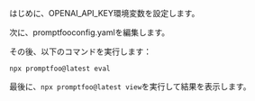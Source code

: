 はじめに、OPENAI_API_KEY環境変数を設定します。

次に、promptfooconfig.yamlを編集します。

その後、以下のコマンドを実行します：

```
npx promptfoo@latest eval
```

最後に、`npx promptfoo@latest view`を実行して結果を表示します。
